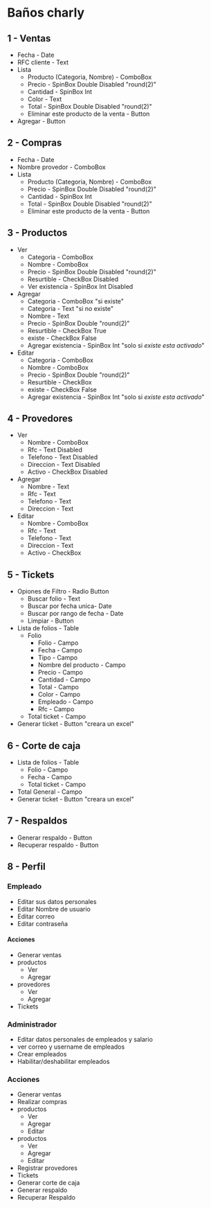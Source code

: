 # Baños charly

## 1 - Ventas
* Fecha - Date
* RFC cliente - Text
* Lista
    - Producto (Categoria, Nombre) - ComboBox
    - Precio    - SpinBox Double Disabled "round(2)"
    - Cantidad  - SpinBox Int
    - Color     - Text
    - Total     - SpinBox Double Disabled "round(2)"
    - Eliminar este producto de la venta - Button
* Agregar - Button

## 2 - Compras
* Fecha - Date
* Nombre provedor - ComboBox
* Lista
    - Producto (Categoria, Nombre) - ComboBox
    - Precio    - SpinBox Double Disabled "round(2)"
    - Cantidad  - SpinBox Int
    - Total     - SpinBox Double Disabled "round(2)"
    - Eliminar este producto de la venta - Button

## 3 - Productos
* Ver
    - Categoria      - ComboBox
    - Nombre         - ComboBox
    - Precio         - SpinBox Double Disabled "round(2)"
    - Resurtible     - CheckBox Disabled
    - Ver existencia - SpinBox Int Disabled
* Agregar
    - Categoria          - ComboBox "si existe"
    - Categoria          - Text     "si no existe"
    - Nombre             - Text
    - Precio             - SpinBox Double "round(2)"
    - Resurtible         - CheckBox True
    - existe             - CheckBox False
    - Agregar existencia - SpinBox Int "solo si *existe esta activado*"
* Editar  
    - Categoria          - ComboBox
    - Nombre             - ComboBox
    - Precio             - SpinBox Double "round(2)"
    - Resurtible         - CheckBox 
    - existe             - CheckBox False
    - Agregar existencia - SpinBox Int "solo si *existe esta activado*"

## 4 - Provedores
* Ver
    - Nombre         - ComboBox
    - Rfc            - Text Disabled
    - Telefono       - Text Disabled
    - Direccion      - Text Disabled
    - Activo         - CheckBox Disabled
* Agregar
    - Nombre         - Text
    - Rfc            - Text
    - Telefono       - Text
    - Direccion      - Text
* Editar 
    - Nombre         - ComboBox
    - Rfc            - Text
    - Telefono       - Text
    - Direccion      - Text
    - Activo         - CheckBox

## 5 - Tickets
* Opiones de Filtro - Radio Button
    - Buscar folio - Text
    - Buscar por fecha unica- Date
    - Buscar por rango de fecha - Date
    - Limpiar - Button
* Lista de folios - Table
    - Folio
        - Folio                 - Campo
        - Fecha                 - Campo
        - Tipo                  - Campo
        - Nombre del producto   - Campo
        - Precio                - Campo
        - Cantidad              - Campo
        - Total                 - Campo
        - Color                 - Campo
        - Empleado              - Campo
        - Rfc                   - Campo
    - Total ticket              - Campo
* Generar ticket - Button "creara un excel"

## 6 - Corte de caja
* Lista de folios - Table
    - Folio                 - Campo
    - Fecha                 - Campo
    - Total ticket          - Campo
* Total General             - Campo
* Generar ticket - Button "creara un excel"

## 7 - Respaldos
* Generar respaldo    - Button
* Recuperar respaldo  - Button

## 8 - Perfil
### Empleado
* Editar sus datos personales
* Editar Nombre de usuario
* Editar correo
* Editar contraseña
#### Acciones
* Generar ventas
* productos
    - Ver
    - Agregar
* provedores
    - Ver
    - Agregar
* Tickets
### Administrador
* Editar datos personales de empleados y salario
* ver correo y username de empleados
* Crear empleados
* Habilitar/deshabilitar empleados
### Acciones
* Generar ventas
* Realizar compras
* productos
    - Ver
    - Agregar
    - Editar  
* productos
    - Ver
    - Agregar
    - Editar 
* Registrar provedores
* Tickets
* Generar corte de caja
* Generar respaldo
* Recuperar Respaldo
